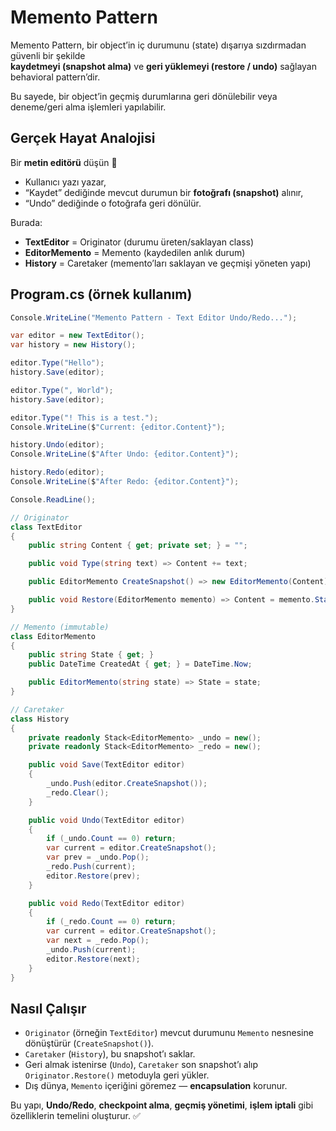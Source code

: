 ﻿# Memento Pattern

Memento Pattern, bir object’in iç durumunu (state) dışarıya sızdırmadan güvenli bir şekilde  
**kaydetmeyi (snapshot alma)** ve **geri yüklemeyi (restore / undo)** sağlayan behavioral pattern’dir.  

Bu sayede, bir object’in geçmiş durumlarına geri dönülebilir veya deneme/geri alma işlemleri yapılabilir.

## Gerçek Hayat Analojisi

Bir **metin editörü** düşün 📝  
- Kullanıcı yazı yazar,  
- “Kaydet” dediğinde mevcut durumun bir **fotoğrafı (snapshot)** alınır,  
- “Undo” dediğinde o fotoğrafa geri dönülür.  

Burada:
- **TextEditor** = Originator (durumu üreten/saklayan class)  
- **EditorMemento** = Memento (kaydedilen anlık durum)  
- **History** = Caretaker (memento’ları saklayan ve geçmişi yöneten yapı)  

## Program.cs (örnek kullanım)

```csharp
Console.WriteLine("Memento Pattern - Text Editor Undo/Redo...");

var editor = new TextEditor();
var history = new History();

editor.Type("Hello");
history.Save(editor);

editor.Type(", World");
history.Save(editor);

editor.Type("! This is a test.");
Console.WriteLine($"Current: {editor.Content}");

history.Undo(editor);
Console.WriteLine($"After Undo: {editor.Content}");

history.Redo(editor);
Console.WriteLine($"After Redo: {editor.Content}");

Console.ReadLine();

// Originator
class TextEditor
{
    public string Content { get; private set; } = "";

    public void Type(string text) => Content += text;

    public EditorMemento CreateSnapshot() => new EditorMemento(Content);

    public void Restore(EditorMemento memento) => Content = memento.State;
}

// Memento (immutable)
class EditorMemento
{
    public string State { get; }
    public DateTime CreatedAt { get; } = DateTime.Now;

    public EditorMemento(string state) => State = state;
}

// Caretaker
class History
{
    private readonly Stack<EditorMemento> _undo = new();
    private readonly Stack<EditorMemento> _redo = new();

    public void Save(TextEditor editor)
    {
        _undo.Push(editor.CreateSnapshot());
        _redo.Clear();
    }

    public void Undo(TextEditor editor)
    {
        if (_undo.Count == 0) return;
        var current = editor.CreateSnapshot();
        var prev = _undo.Pop();
        _redo.Push(current);
        editor.Restore(prev);
    }

    public void Redo(TextEditor editor)
    {
        if (_redo.Count == 0) return;
        var current = editor.CreateSnapshot();
        var next = _redo.Pop();
        _undo.Push(current);
        editor.Restore(next);
    }
}
```

## Nasıl Çalışır

- `Originator` (örneğin `TextEditor`) mevcut durumunu `Memento` nesnesine dönüştürür (`CreateSnapshot()`).
- `Caretaker` (`History`), bu snapshot’ı saklar.
- Geri almak istenirse (`Undo`), `Caretaker` son snapshot’ı alıp `Originator.Restore()` metoduyla geri yükler.
- Dış dünya, `Memento` içeriğini göremez — **encapsulation** korunur.  

Bu yapı, **Undo/Redo**, **checkpoint alma**, **geçmiş yönetimi**, **işlem iptali** gibi özelliklerin temelini oluşturur. ✅

